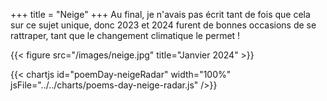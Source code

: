 +++
title = "Neige"
+++
Au final, je n'avais pas écrit tant de fois que cela sur ce sujet unique, donc 2023 et 2024 furent de bonnes occasions de se rattraper, tant que le changement climatique le permet !

{{< figure src="/images/neige.jpg" title="Janvier 2024" >}}

{{< chartjs id="poemDay-neigeRadar" width="100%" jsFile="../../charts/poems-day-neige-radar.js" />}}
